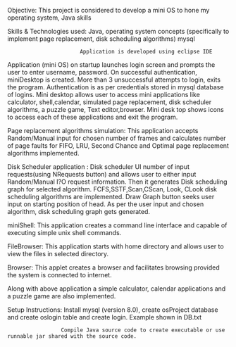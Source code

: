 Objective:  This project is considered to develop a mini OS to hone my operating system, Java skills

Skills & Technologies used: Java, operating system concepts (specifically to implement page replacement, disk scheduling algorithms)
                            mysql
                            
                           Application is developed using eclipse IDE 
 
 
 Application (mini OS) on startup launches login screen and prompts the user to enter username, password. On successful authentication,
    miniDesktop is created. More than 3 unsuccessful attempts to login, exits the program.
 Authentication is as per credentials stored in mysql database of logins.
 Mini desktop  allows user to access mini applications like calculator, shell,calendar, simulated page replacement, disk scheduler algorithms,
   a puzzle game, Text editor,browser. Mini desk top shows icons to access each of these applications and exit the program.
 
 Page replacement algorithms simulation: This application accepts Random/Manual input for chosen number of frames and calculates 
  number of page faults for FIFO, LRU, Second Chance and Optimal page replacement algorithms implemented.
  
Disk Scheduler application : Disk scheduler UI number of input requests(using NRequests button) and allows user to either input
 Random/Manual I?O request information. Then it generates Disk scheduling graph for selected algorithm. FCFS,SSTF,Scan,CScan, Look, CLook
    disk scheduling algorithms are implemented. Draw Graph button seeks user input on starting position of head. 
  As per the user input and chosen algorithm, disk scheduling graph gets generated.
  
 miniShell: This application creates a command line interface and capable of executing simple unix shell commands.
 
 FileBrowser: This application starts with home directory and allows user to view the files in selected directory.
 
 Browser: This applet creates a browser and facilitates browsing provided the system is connected to internet.
 
 Along with above application a simple calculator, calendar applications and a puzzle game are also implemented.
 
 
 Setup Instructions: Install mysql (version 8.0), create osProject database and create oslogin table and create login. Example shown in DB.txt
 
                     Compile Java source code to create executable or use runnable jar shared with the source code.
                     
 
 
 
 
 
 
                             
                             
                             
                             
                             
                             
                             
                             
                             
                             
                             
                             


